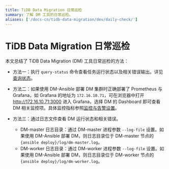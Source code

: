 ```yaml
---
title: TiDB Data Migration 日常巡检
summary: 了解 DM 工具的日常巡检。
aliases: ['/docs-cn/tidb-data-migration/dev/daily-check/']
---
```


# TiDB Data Migration 日常巡检

本文总结了 TiDB Data Migration (DM) 工具日常巡检的方法：

+ 方法一：执行 `query-status` 命令查看任务运行状态以及相关错误输出。详见[查询状态](query-status.md)。

+ 方法二：如果使用 DM-Ansible 部署 DM 集群时正确部署了 Prometheus 与 Grafana，如 Grafana 的地址为 `172.16.10.71`，可在浏览器中打开 <http://172.16.10.71:3000> 进入 Grafana，选择 DM 的 Dashboard 即可查看 DM 相关监控项。具体监控指标参照[监控与告警设置](monitor-a-dm-cluster.md)。

+ 方法三：通过日志文件查看 DM 运行状态和相关错误。

    - DM-master 日志目录：通过 DM-master 进程参数 `--log-file` 设置。如果使用 DM-Ansible 部署 DM，则日志目录位于 DM-master 节点的 `{ansible deploy}/log/dm-master.log`。
    - DM-worker 日志目录：通过 DM-worker 进程参数 `--log-file` 设置。如果使用 DM-Ansible 部署 DM，则日志目录位于 DM-worker 节点的 `{ansible deploy}/log/dm-worker.log`。
